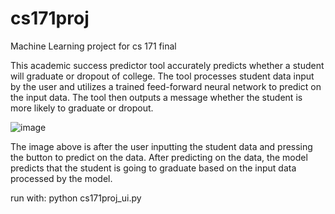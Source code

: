 # cs171proj
Machine Learning project for cs 171 final

This academic success predictor tool accurately predicts whether a student will graduate or dropout of college.
The tool processes student data input by the user and utilizes a trained feed-forward neural network to predict 
on the input data. The tool then outputs a message whether the student is more likely to graduate or dropout.

![image](https://github.com/kyleham12/cs171proj/assets/44877823/ed4dc442-3204-4cb7-9187-8e0652a93788)

The image above is after the user inputting the student data and pressing the button to predict on the data.
After predicting on the data, the model predicts that the student is going to graduate based on the input data 
processed by the model.

run with: python cs171proj_ui.py
